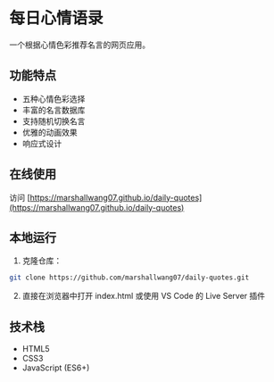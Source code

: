 # 每日心情语录

一个根据心情色彩推荐名言的网页应用。

## 功能特点

- 五种心情色彩选择
- 丰富的名言数据库
- 支持随机切换名言
- 优雅的动画效果
- 响应式设计

## 在线使用

访问 [https://marshallwang07.github.io/daily-quotes](https://marshallwang07.github.io/daily-quotes)

## 本地运行

1. 克隆仓库：
```bash
git clone https://github.com/marshallwang07/daily-quotes.git
```

2. 直接在浏览器中打开 index.html 或使用 VS Code 的 Live Server 插件

## 技术栈

- HTML5
- CSS3
- JavaScript (ES6+) 